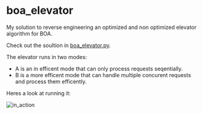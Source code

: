boa_elevator
============

My solution to reverse engineering an optimized and non optimized elevator algorithm for BOA.

Check out the soultion in [boa_elevator.py](https://github.com/agconti/boa_elevator/blob/master/boa_elevator.py).

The elevator runs in two modes:

*  A is an in efficent mode that can only process requests seqentially.
*  B is a more efficent mode that can handle multiple concurent requests and process them efficently. 

Heres a look at running it:

![in_action](https://raw.github.com/agconti/boa_elevator/master/Using%20boa_elevator.png)
